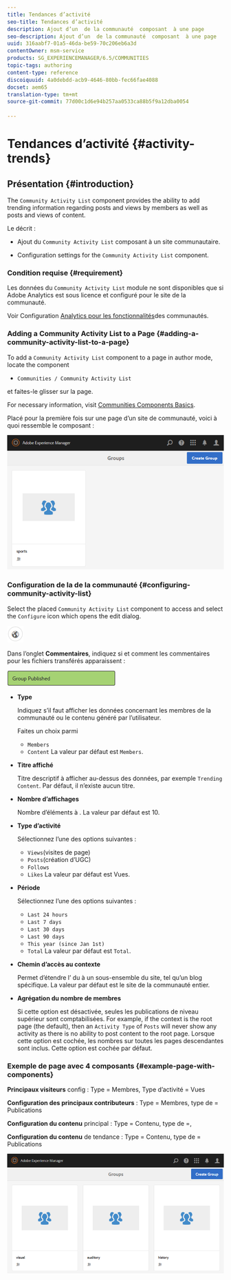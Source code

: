 ```yaml
---
title: Tendances d’activité
seo-title: Tendances d’activité
description: Ajout d’un  de la communauté  composant  à une page
seo-description: Ajout d’un  de la communauté  composant  à une page
uuid: 316aabf7-01a5-46da-be59-70c206eb6a3d
contentOwner: msm-service
products: SG_EXPERIENCEMANAGER/6.5/COMMUNITIES
topic-tags: authoring
content-type: reference
discoiquuid: 4a0debdd-acb9-4646-80bb-fec66fae4088
docset: aem65
translation-type: tm+mt
source-git-commit: 77d00c1d6e94b257aa0533ca88b5f9a12dba0054

---
```



# Tendances d’activité {#activity-trends}

## Présentation {#introduction}

The `Community Activity List` component provides the ability to add trending information regarding posts and views by members as well as posts and views of content.

Le  décrit :

* Ajout du `Community Activity List` composant à un site [](/help/communities/overview.md#community-sites)communautaire.

* Configuration settings for the `Community Activity List` component.

### Condition requise {#requirement}

Les données du `Community Activity List` module ne sont disponibles que si Adobe Analytics est sous licence et configuré pour le site de la communauté.

Voir Configuration [Analytics pour les fonctionnalités](/help/communities/analytics.md)des communautés.

### Adding a Community Activity List to a Page {#adding-a-community-activity-list-to-a-page}

To add a `Community Activity List` component to a page in author mode, locate the component

* `Communities / Community Activity List`

et faites-le glisser sur la page.

For necessary information, visit [Communities Components Basics](/help/communities/basics.md).

Placé pour la première fois sur une page d’un site de communauté, voici à quoi ressemble le composant :

![chlimage_1-54](assets/chlimage_1-54.png)

### Configuration de la  de la communauté  {#configuring-community-activity-list}

Select the placed `Community Activity List` component to access and select the `Configure` icon which opens the edit dialog.

![chlimage_1-55](assets/chlimage_1-55.png)

Dans l’onglet **Commentaires**, indiquez si et comment les commentaires pour les fichiers transférés apparaissent :

![chlimage_1-56](assets/chlimage_1-56.png)

* **Type**

   Indiquez s’il faut afficher les données concernant les membres de la communauté ou le contenu généré par l’utilisateur.

   Faites un choix parmi 

   * `Members`
   * `Content`
   La valeur par défaut est `Members`.

* **Titre affiché**

   Titre descriptif à afficher au-dessus des données, par exemple `Trending Content`.
Par défaut, il n’existe aucun titre.

* **Nombre d’affichages**

   Nombre d’éléments à .
La valeur par défaut est 10.

* **Type d’activité**

   Sélectionnez l’une des options suivantes :

   * `Views`(visites de page)
   * `Posts`(création d’UGC)
   * `Follows`
   * `Likes`
   La valeur par défaut est Vues.

* **Période**

   Sélectionnez l’une des options suivantes :

   * `Last 24 hours`
   * `Last 7 days`
   * `Last 30 days`
   * `Last 90 days`
   * `This year (since Jan 1st)`
   * `Total`
   La valeur par défaut est `Total`.

* **Chemin d’accès au contexte**

   Permet d’étendre l’ du  à un sous-ensemble du site, tel qu’un blog spécifique.
La valeur par défaut est le site de la communauté entier.

* **Agrégation du nombre de membres**

   Si cette option est désactivée, seules les publications de niveau supérieur sont comptabilisées. For example, if the context is the root page (the default), then an `Activity Type` of `Posts` will never show any activity as there is no ability to post content to the root page. Lorsque cette option est cochée, les nombres sur toutes les pages descendantes sont inclus.
Cette option est cochée par défaut.

### Exemple de page avec 4 composants {#example-page-with-components}

**Principaux visiteurs** config : Type = Membres, Type d’activité = Vues

**Configuration des principaux contributeurs** : Type = Membres,   type de = Publications

**Configuration du contenu** principal : Type = Contenu,  type  de =,

**Configuration du contenu** de tendance : Type = Contenu,  type  de = Publications

![chlimage_1-57](assets/chlimage_1-57.png)

